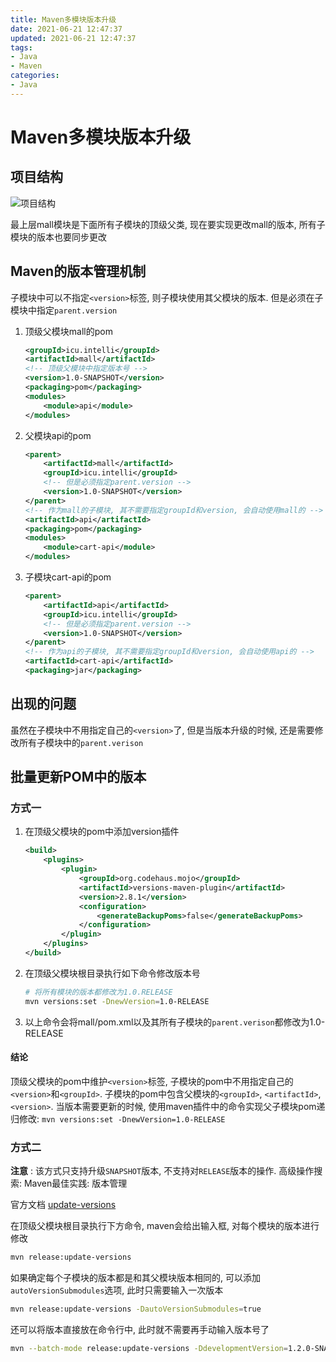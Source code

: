 ```yaml
---
title: Maven多模块版本升级
date: 2021-06-21 12:47:37
updated: 2021-06-21 12:47:37
tags:
- Java
- Maven
categories:
- Java
---
```


# Maven多模块版本升级

## 项目结构

![项目结构](https://gitee.com/swang-harbin/pic-bed/raw/master/images/2021/20210621095001.png)

最上层mall模块是下面所有子模块的顶级父类, 现在要实现更改mall的版本, 所有子模块的版本也要同步更改

## Maven的版本管理机制

子模块中可以不指定`<version>`标签, 则子模块使用其父模块的版本. 但是必须在子模块中指定`parent.version`

1. 顶级父模块mall的pom

   ```xml
   <groupId>icu.intelli</groupId>
   <artifactId>mall</artifactId>
   <!-- 顶级父模块中指定版本号 -->
   <version>1.0-SNAPSHOT</version>
   <packaging>pom</packaging>
   <modules>
       <module>api</module>
   </modules>
   ```

2. 父模块api的pom

   ```xml
   <parent>
       <artifactId>mall</artifactId>
       <groupId>icu.intelli</groupId>
       <!-- 但是必须指定parent.version -->
       <version>1.0-SNAPSHOT</version>
   </parent>
   <!-- 作为mall的子模块, 其不需要指定groupId和version, 会自动使用mall的 -->
   <artifactId>api</artifactId>
   <packaging>pom</packaging>
   <modules>
       <module>cart-api</module>
   </modules>
   ```

3. 子模块cart-api的pom

   ```xml
   <parent>
       <artifactId>api</artifactId>
       <groupId>icu.intelli</groupId>
       <!-- 但是必须指定parent.version -->
       <version>1.0-SNAPSHOT</version>
   </parent>
   <!-- 作为api的子模块, 其不需要指定groupId和version, 会自动使用api的 -->
   <artifactId>cart-api</artifactId>
   <packaging>jar</packaging>
   ```

## 出现的问题

虽然在子模块中不用指定自己的`<version>`了, 但是当版本升级的时候, 还是需要修改所有子模块中的`parent.verison`

## 批量更新POM中的版本

### 方式一

1. 在顶级父模块的pom中添加version插件

   ```xml
   <build>
       <plugins>
           <plugin>
               <groupId>org.codehaus.mojo</groupId>
               <artifactId>versions-maven-plugin</artifactId>
               <version>2.8.1</version>
               <configuration>
                   <generateBackupPoms>false</generateBackupPoms>
               </configuration>
           </plugin>
       </plugins>
   </build>
   ```

2. 在顶级父模块根目录执行如下命令修改版本号

   ```bash
   # 将所有模块的版本都修改为1.0.RELEASE
   mvn versions:set -DnewVersion=1.0-RELEASE
   ```

3. 以上命令会将mall/pom.xml以及其所有子模块的`parent.verison`都修改为1.0-RELEASE

#### 结论

顶级父模块的pom中维护`<version>`标签, 子模块的pom中不用指定自己的`<version>`和`<groupId>`. 子模块的pom中包含父模块的`<groupId>`, `<artifactId>`, `<version>`. 当版本需要更新的时候, 使用maven插件中的命令实现父子模块pom递归修改: `mvn versions:set -DnewVersion=1.0-RELEASE`

### 方式二

**注意** : 该方式只支持升级`SNAPSHOT`版本, 不支持对`RELEASE`版本的操作. 高级操作搜索: Maven最佳实践: 版本管理

官方文档 [update-versions](https://maven.apache.org/maven-release/maven-release-plugin/examples/update-versions.html)

在顶级父模块根目录执行下方命令, maven会给出输入框, 对每个模块的版本进行修改

```bash
mvn release:update-versions
```

如果确定每个子模块的版本都是和其父模块版本相同的, 可以添加`autoVersionSubmodules`选项, 此时只需要输入一次版本

```bash
mvn release:update-versions -DautoVersionSubmodules=true
```

还可以将版本直接放在命令行中, 此时就不需要再手动输入版本号了

```bash
mvn --batch-mode release:update-versions -DdevelopmentVersion=1.2.0-SNAPSHOT
```

